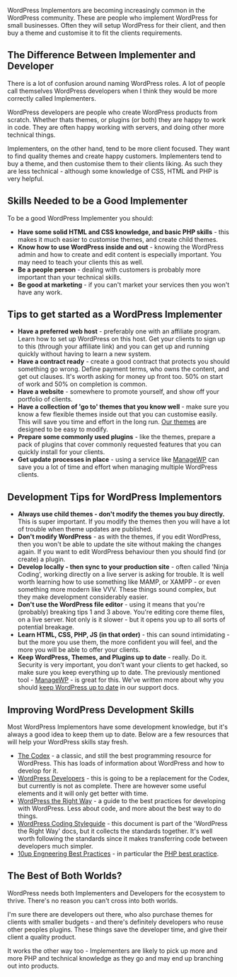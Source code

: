 <!--
 * TODO
 * Recommend contract website - https://www.shakelaw.com/legal-info/freelancehire-agreements/
-->

<p class="intro">WordPress Implementors are becoming increasingly common in the WordPress community. These are people who implement WordPress for small businesses. Often they will setup WordPress for their client, and then buy a theme and customise it to fit the clients requirements.</p>

## The Difference Between Implementer and Developer

There is a lot of confusion around naming WordPress roles. A lot of people call themselves WordPress developers when I think they would be more correctly called Implementers.

WordPress developers are people who create WordPress products from scratch. Whether thats themes, or plugins (or both) they are happy to work in code. They are often happy working with servers, and doing other more technical things.

Implementers, on the other hand, tend to be more client focused. They want to find quality themes and create happy customers. Implementers tend to buy a theme, and then customise them to their clients liking. As such they are less technical - although some knowledge of CSS, HTML and PHP is very helpful.

## Skills Needed to be a Good Implementer

To be a good WordPress Implementer you should:

* **Have some solid HTML and CSS knowledge, and basic PHP skills** - this makes it much easier to customise themes, and create child themes.
* **Know how to use WordPress inside and out** - knowing the WordPress admin and how to create and edit content is especially important. You may need to teach your clients this as well.
* **Be a people person** - dealing with customers is probably more important than your technical skills.
* **Be good at marketing** - if you can't market your services then you won't have any work.

## Tips to get started as a WordPress Implementer

* **Have a preferred web host** - preferably one with an affiliate program. Learn how to set up WordPress on this host. Get your clients to sign up to this (through your affiliate link) and you can get up and running quickly without having to learn a new system.
* **Have a contract ready** - create a good contract that protects you should something go wrong. Define payment terms, who owns the content, and get out clauses. It's worth asking for money up front too. 50% on start of work and 50% on completion is common.
* **Have a website** - somewhere to promote yourself, and show off your portfolio of clients.
* **Have a collection of 'go to' themes that you know well** - make sure you know a few flexible themes inside out that you can customise easily. This will save you time and effort in the long run. [Our themes](path:/themes/) are designed to be easy to modify.
* **Prepare some commonly used plugins** - like the themes, prepare a pack of plugins that cover commonly requested features that you can quickly install for your clients.
* **Get update processes in place** - using a service like [ManageWP](MANAGE_WP) can save you a lot of time and effort when managing multiple WordPress clients.

## Development Tips for WordPress Implementors

* **Always use child themes - don't modify the themes you buy directly.** This is super important. If you modify the themes then you will have a lot of trouble when theme updates are published.
* **Don't modify WordPress** - as with the themes, if you edit WordPress, then you won't be able to update the site without making the changes again. If you want to edit WordPress behaviour then you should find (or create) a plugin.
* **Develop locally - then sync to your production site** - often called 'Ninja Coding', working directly on a live server is asking for trouble. It is well worth learning how to use something like MAMP, or XAMPP - or even something more modern like VVV. These things sound complex, but they make development considerably easier.
* **Don't use the WordPress file editor** - using it means that you're (probably) breaking tips 1 and 3 above. You're editing core theme files, on a live server. Not only is it slower - but it opens you up to all sorts of potential breakage.
* **Learn HTML, CSS, PHP, JS (in that order)** - this can sound intimidating - but the more you use them, the more confident you will feel, and the more you will be able to offer your clients.
* **Keep WordPress, Themes, and Plugins up to date** - really. Do it. Security is very important, you don't want your clients to get hacked, so make sure you keep everything up to date. The previously mentioned tool - [ManageWP](MANAGE_WP) - is great for this. We've written more about why you should [keep WordPress up to date](path:documentation/general/keeping-website-up-to-date/) in our support docs.

## Improving WordPress Development Skills

Most WordPress Implementors have some development knowledge, but it's always a good idea to keep them up to date. Below are a few resources that will help your WordPress skills stay fresh.

* [The Codex](https://codex.wordpress.org) - a classic, and still the best programming resource for WordPress. This has loads of information about WordPress and how to develop for it.
* [WordPress Developers](https://developers.wordpress.org) - this is going to be a replacement for the Codex, but currently is not as complete. There are however some useful elements and it will only get better with time.
* [WordPress the Right Way](https://www.wptherightway.org/) - a guide to the best practices for developing with WordPress. Less about code, and more about the best way to do things.
* [WordPress Coding Styleguide](https://www.wptherightway.org/code_style_guide) - this document is part of the 'WordPress the Right Way' docs, but it collects the standards together. It's well worth following the standards since it makes transferring code between developers much simpler.
* [10up Engneering Best Practices](https://10up.github.io/Engineering-Best-Practices/) - in particular the [PHP best practice](https://10up.github.io/Engineering-Best-Practices/php/).

## The Best of Both Worlds?

WordPress needs both Implementers and Developers for the ecosystem to thrive. There's no reason you can't cross into both worlds.

I'm sure there are developers out there, who also purchase themes for clients with smaller budgets - and there's definitely developers who reuse other peoples plugins. These things save the developer time, and give their client a quality product.

It works the other way too - Implementers are likely to pick up more and more PHP and technical knowledge as they go and may end up branching out into products.
